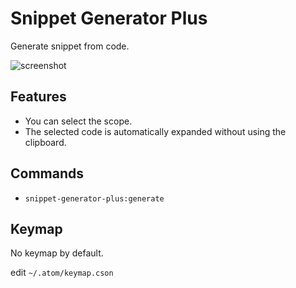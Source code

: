 # Snippet Generator Plus

Generate snippet from code.

![screenshot](https://i.gyazo.com/8a44d399457b12071c8ad37931bfea6d.gif)

## Features
* You can select the scope.
* The selected code is automatically expanded without using the clipboard.

## Commands
* `snippet-generator-plus:generate`

## Keymap

No keymap by default.

edit `~/.atom/keymap.cson`
